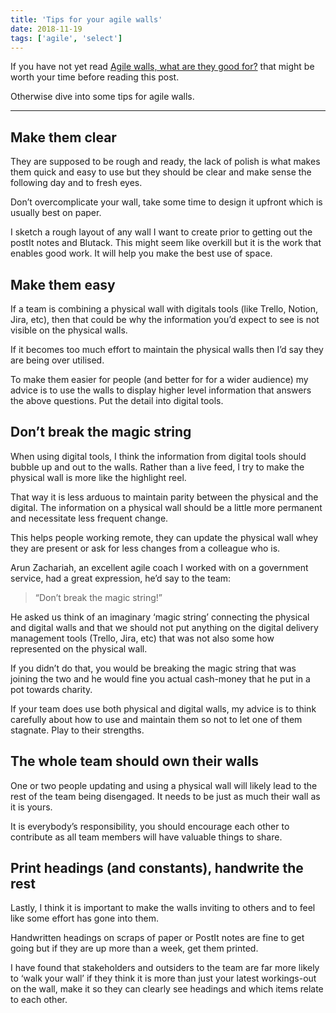 ```yaml
---
title: 'Tips for your agile walls'
date: 2018-11-19
tags: ['agile', 'select']
---
```


If you have not yet read [Agile walls, what are they good for?](../agile-walls-what-are-they-good-for/) that might be worth your time before reading this post.

Otherwise dive into some tips for agile walls.

---

## Make them clear
They are supposed to be rough and ready, the lack of polish is what makes them quick and easy to use but they should be clear and make sense the following day and to fresh eyes.

Don’t overcomplicate your wall, take some time to design it upfront which is usually best on paper.

I sketch a rough layout of any wall I want to create prior to getting out the postIt notes and Blutack. This might seem like overkill but it is the work that enables good work. It will help you make the best use of space.

## Make them easy
If a team is combining a physical wall with digitals tools (like Trello, Notion, Jira, etc), then that could be why the information you’d expect to see is not visible on the physical walls.

If it becomes too much effort to maintain the physical walls then I’d say they are being over utilised.

To make them easier for people (and better for for a wider audience) my advice is to use the walls to display higher level information that answers the above questions. Put the detail into digital tools.

## Don’t break the magic string

When using digital tools, I think the information from digital tools should bubble up and out to the walls.
Rather than a live feed, I try to make the physical wall is more like the highlight reel.

That way it is less arduous to maintain parity between the physical and the digital. The information on a physical wall should be a little more permanent and necessitate less frequent change.

This helps people working remote, they can update the physical wall whey they are present or ask for less changes from a colleague who is.

Arun Zachariah, an excellent agile coach I worked with on a government service, had a great expression, he’d say to the team:

> “Don’t break the magic string!”

He asked us think of an imaginary ‘magic string’ connecting the physical and digital walls and that we should not put anything on the digital delivery management tools (Trello, Jira, etc) that was not also some how represented on the physical wall.

If you didn’t do that, you would be breaking the magic string that was joining the two and he would fine you actual cash-money that he put in a pot towards charity.

If your team does use both physical and digital walls, my advice is to think carefully about how to use and maintain them so not to let one of them stagnate. Play to their strengths.

## The whole team should own their walls

One or two people updating and using a physical wall will likely lead to the rest of the team being disengaged. It needs to be just as much their wall as it is yours.

It is everybody’s responsibility, you should encourage each other to contribute as all team members will have valuable things to share.

## Print headings (and constants), handwrite the rest

Lastly, I think it is important to make the walls inviting to others and to feel like some effort has gone into them.

Handwritten headings on scraps of paper or PostIt notes are fine to get going but if they are up more than a week, get them printed.

I have found that stakeholders and outsiders to the team are far more likely to ‘walk your wall’ if they think it is more than just your latest workings-out on the wall, make it so they can clearly see headings and which items relate to each other.
